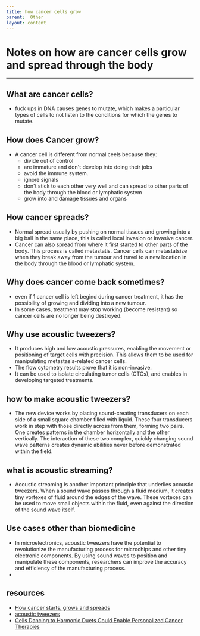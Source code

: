 ```yaml
--- 
title: how cancer cells grow
parent:  Other 
layout: content
---
```

# Notes on how are cancer cells grow and spread through the body
---
## What are cancer cells?
 - fuck ups in DNA causes genes to mutate, which makes a particular types of cells to not listen to the conditions for which the genes to mutate.

## How does Cancer grow?
 - A cancer cell is different from normal ceels because they:
   - divide out of control
   - are immature and don't develop into doing their jobs
   - avoid the immune system.
   - ignore signals
   - don't stick to each other very well and can spread to other parts of the body through the blood or lymphatic system
   - grow into and damage tissues and organs
## How cancer spreads?
 - Normal spread usually by pushing on normal tissues and growing into a big ball in the same place, this is called local invasion or invasive cancer.
 - Cancer can also spread from where it first started to other parts of the body.  This process is called metastatis. Cancer cells can metastatsize when they break away from the tumour and travel to a new location in the body through the blood or lymphatic system.

## Why does cancer come back sometimes?
 - even if 1 cancer cell is left begind during cancer treatment, it has the possibility of growing and dividing into a new tumour.
 - In some cases, treatment may stop working (become resistant) so cancer cells are no longer being destroyed.

## Why use acoustic tweezers?
 - It produces high and low acoustic pressures, enabling the movement or positioning of target cells with precision. This allows them to be used for manipulating metastasis-related cancer cells.
 - The flow cytometry results prove that it is non-invasive. 
 - It can be used to isolate circulating tumor cells (CTCs), and enables in developing targeted treatments.


## how to make acoustic tweezers?
 - The new device works by placing sound-creating transducers on each side of a small square chamber filled with liquid. These four transducers work in step with those directly across from them, forming two pairs. One creates patterns in the chamber horizontally and the other vertically. The interaction of these two complex, quickly changing sound wave patterns creates dynamic abilities never before demonstrated within the field.

## what is acoustic streaming?
 - Acoustic streaming is another important principle that underlies acoustic tweezers. When a sound wave passes through a fluid medium, it creates tiny vortexes of fluid around the edges of the wave. These vortexes can be used to move small objects within the fluid, even against the direction of the sound wave itself.

## Use cases other than biomedicine
 - In microelectronics, acoustic tweezers have the potential to revolutionize the manufacturing process for microchips and other tiny electronic components. By using sound waves to position and manipulate these components, researchers can improve the accuracy and efficiency of the manufacturing process.
 - 
## resources

 - [How cancer starts, grows and spreads](https://cancer.ca/en/cancer-information/what-is-cancer/how-cancer-starts-grows-and-spreads)
 - [acoustic tweezers](https://acoustofluidics.pratt.duke.edu/research/acoustic-tweezers)
 - [Cells Dancing to Harmonic Duets Could Enable Personalized Cancer Therapies](https://pratt.duke.edu/news/harmonic-acoustic-tweezers/)
